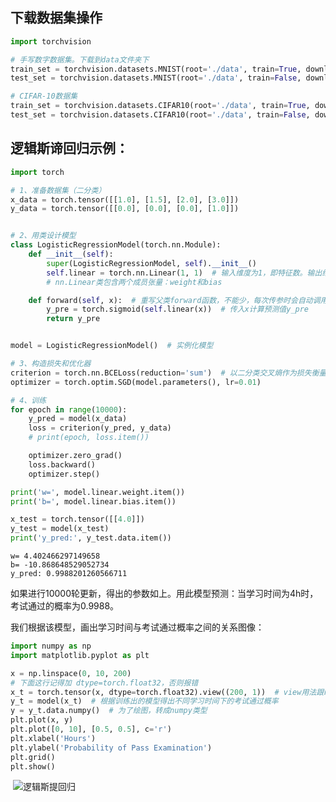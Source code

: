 ## 下载数据集操作


```python
import torchvision

# 手写数字数据集。下载到data文件夹下
train_set = torchvision.datasets.MNIST(root='./data', train=True, download=True)
test_set = torchvision.datasets.MNIST(root='./data', train=False, download=True)
```


```python
# CIFAR-10数据集
train_set = torchvision.datasets.CIFAR10(root='./data', train=True, download=True)
test_set = torchvision.datasets.CIFAR10(root='./data', train=False, download=True)
```

## 逻辑斯谛回归示例：


```python
import torch

# 1、准备数据集（二分类）
x_data = torch.tensor([[1.0], [1.5], [2.0], [3.0]])
y_data = torch.tensor([[0.0], [0.0], [0.0], [1.0]])


# 2、用类设计模型
class LogisticRegressionModel(torch.nn.Module):
    def __init__(self):
        super(LogisticRegressionModel, self).__init__()
        self.linear = torch.nn.Linear(1, 1)  # 输入维度为1，即特征数。输出维度为1
        # nn.Linear类包含两个成员张量：weight和bias

    def forward(self, x):  # 重写父类forward函数，不能少，每次传参时会自动调用该函数
        y_pre = torch.sigmoid(self.linear(x))  # 传入x计算预测值y_pre
        return y_pre


model = LogisticRegressionModel()  # 实例化模型

# 3、构造损失和优化器
criterion = torch.nn.BCELoss(reduction='sum')  # 以二分类交叉熵作为损失衡量
optimizer = torch.optim.SGD(model.parameters(), lr=0.01)

# 4、训练
for epoch in range(10000):
    y_pred = model(x_data)
    loss = criterion(y_pred, y_data)
    # print(epoch, loss.item())

    optimizer.zero_grad()
    loss.backward()
    optimizer.step()

print('w=', model.linear.weight.item())
print('b=', model.linear.bias.item())

x_test = torch.tensor([[4.0]])
y_test = model(x_test)
print('y_pred:', y_test.data.item())
```

    w= 4.402466297149658
    b= -10.868648529052734
    y_pred: 0.9988201260566711


如果进行10000轮更新，得出的参数如上。用此模型预测：当学习时间为4h时，考试通过的概率为0.9988。

我们根据该模型，画出学习时间与考试通过概率之间的关系图像：


```python
import numpy as np
import matplotlib.pyplot as plt

x = np.linspace(0, 10, 200)
# 下面这行记得加 dtype=torch.float32，否则报错
x_t = torch.tensor(x, dtype=torch.float32).view((200, 1))  # view用法跟reshape类似，转成(200,1)
y_t = model(x_t)  # 根据训练出的模型得出不同学习时间下的考试通过概率
y = y_t.data.numpy()  # 为了绘图，转成numpy类型
plt.plot(x, y)
plt.plot([0, 10], [0.5, 0.5], c='r')
plt.xlabel('Hours')
plt.ylabel('Probability of Pass Examination')
plt.grid()
plt.show()
```


​    ![逻辑斯提回归](https://gitee.com/SolarLv/my-image-host/raw/master/img/%E9%80%BB%E8%BE%91%E6%96%AF%E6%8F%90%E5%9B%9E%E5%BD%92.png)
​    



